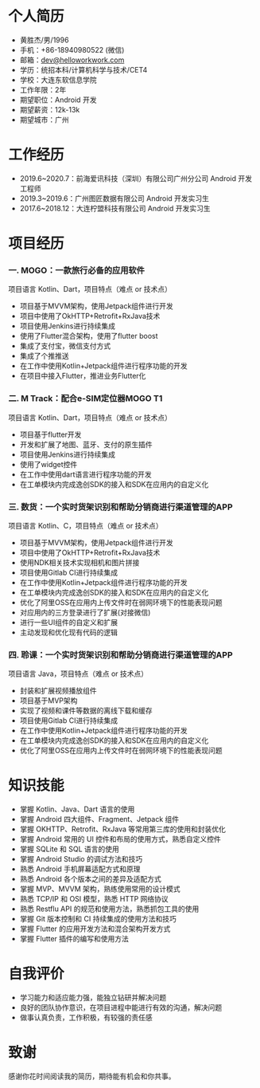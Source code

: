 # 个人简历

- 黄胜杰/男/1996
- 手机：+86-18940980522 (微信)
- 邮箱：dev@helloworkwork.com 
- 学历：统招本科/计算机科学与技术/CET4
- 学校：大连东软信息学院
- 工作年限：2年
- 期望职位：Android 开发
- 期望薪资：12k-13k
- 期望城市：广州

# 工作经历

- 2019.6~2020.7：前海爱讯科技（深圳）有限公司广州分公司 Android 开发工程师
- 2019.3~2019.6：广州图匠数据有限公司 Android 开发实习生
- 2017.6~2018.12：大连柠盟科技有限公司 Android 开发实习生

# 项目经历

### 一. MOGO：一款旅行必备的应用软件
项目语言 Kotlin、Dart，项目特点（难点 or 技术点）

  - 项目基于MVVM架构，使用Jetpack组件进行开发
  - 项目中使用了OkHTTP+Retrofit+RxJava技术
  - 项目使用Jenkins进行持续集成
  - 使用了Flutter混合架构，使用了flutter boost
  - 集成了支付宝，微信支付方式
  - 集成了个推推送
  - 在工作中使用Kotlin+Jetpack组件进行程序功能的开发
  - 在项目中接入Flutter，推进业务Flutter化

### 二. M Track：配合e-SIM定位器MOGO T1
项目语言 Kotlin、Dart，项目特点（难点 or 技术点）

  - 项目基于flutter开发
  - 开发和扩展了地图、蓝牙、支付的原生插件
  - 项目使用Jenkins进行持续集成
  - 使用了widget控件
  - 在工作中使用dart语言进行程序功能的开发
  - 在工单模块内完成逸创SDK的接入和SDK在应用内的自定义化

### 三. 数货：一个实时货架识别和帮助分销商进行渠道管理的APP
项目语言 Kotlin、C，项目特点（难点 or 技术点）

  - 项目基于MVVM架构，使用Jetpack组件进行开发
  - 项目中使用了OkHTTP+Retrofit+RxJava技术
  - 使用NDK相关技术实现相机和图片拼接
  - 项目使用Gitlab CI进行持续集成
  -  在工作中使用Kotlin+Jetpack组件进行程序功能的开发
  - 在工单模块内完成逸创SDK的接入和SDK在应用内的自定义化
  - 优化了阿里OSS在应用内上传文件时在弱网环境下的性能表现问题
  - 对应用内的三方登录进行了扩展(对接微信)
  - 进行一些UI组件的自定义和扩展
  - 主动发现和优化现有代码的逻辑

### 四. 聆课：一个实时货架识别和帮助分销商进行渠道管理的APP
项目语言 Java，项目特点（难点 or 技术点）

  - 封装和扩展视频播放组件
  - 项目基于MVP架构
  - 实现了视频和课件等数据的离线下载和缓存
  - 项目使用Gitlab CI进行持续集成
  - 在工作中使用Kotlin+Jetpack组件进行程序功能的开发
  - 在工单模块内完成逸创SDK的接入和SDK在应用内的自定义化
  - 优化了阿里OSS在应用内上传文件时在弱网环境下的性能表现问题

# 知识技能

- 掌握 Kotlin、Java、Dart 语言的使用
- 掌握 Android 四大组件、Fragment、Jetpack 组件
- 掌握 OKHTTP、Retrofit、RxJava 等常用第三库的使用和封装优化
- 掌握 Android 常用的 UI 控件和布局的使用方式，熟悉自定义控件
- 掌握 SQLite 和 SQL 语言的使用
- 掌握 Android Studio 的调试方法和技巧
- 熟悉 Android 手机屏幕适配方式和原理
- 熟悉 Android 各个版本之间的差异及适配方式
- 掌握 MVP、MVVM 架构，熟练使用常用的设计模式
- 熟悉 TCP/IP 和 OSI 模型，熟悉 HTTP 网络协议
- 熟悉 Restflu API 的规范和使用方法，熟悉抓包工具的使用
- 掌握 Git 版本控制和 CI 持续集成的使用方法和技巧
- 掌握 Flutter 的应用开发方法和混合架构开发方式
- 掌握 Flutter 插件的编写和使用方法

# 自我评价

- 学习能力和适应能力强，能独立钻研并解决问题
- 良好的团队协作意识，在项目进程中能进行有效的沟通，解决问题
- 做事认真负责，工作积极，有较强的责任感

# 致谢

感谢你花时间阅读我的简历，期待能有机会和你共事。
